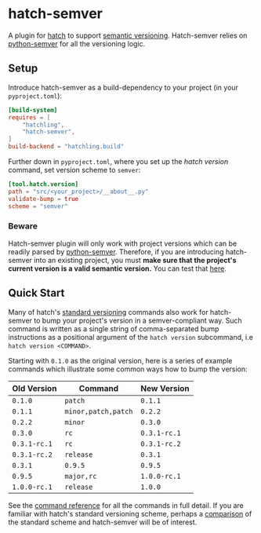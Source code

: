 # hatch-semver

A plugin for [hatch][hatch] to support [semantic versioning][semver]. Hatch-semver relies on [python-semver][python-semver] for all the versioning logic.

## Setup

Introduce hatch-semver as a build-dependency to your project (in your `pyproject.toml`):

```toml
[build-system]
requires = [
    "hatchling",
    "hatch-semver",
]
build-backend = "hatchling.build"
```

Further down in `pyproject.toml`, 
where you set up the *hatch version* command, 
set version scheme to `semver`:
```toml
[tool.hatch.version]
path = "src/<your_project>/__about__.py"
validate-bump = true
scheme = "semver"
```

### Beware

Hatch-semver plugin will only work with project versions which can be readily parsed by [python-semver][python-semver].
Therefore, if you are introducing hatch-semver into an existing project, you must **make sure that the project's current version is a valid semantic version.**
You can test that [here][semver-regex].

## Quick Start

Many of hatch's [standard versioning][hatch_versioning] commands also work for hatch-semver to bump your project's version in a semver-compliant way. 
Such command is written as a single string of comma-separated bump instructions as a positional argument of the `hatch version` subcommand, i.e `hatch version <COMMAND>`.

Starting with `0.1.0` as the original version, here is a series of example commands which illustrate some common ways how to bump the version:

| Old Version            | Command             | New Version          |
| ---------------------- | ------------------- | -------------------- |
| `0.1.0`                | `patch`             | `0.1.1`              |
| `0.1.1`                | `minor,patch,patch` | `0.2.2`              |
| `0.2.2`                | `minor`             | `0.3.0`              |
| `0.3.0`                | `rc`                | `0.3.1-rc.1`         |
| `0.3.1-rc.1`           | `rc`                | `0.3.1-rc.2`         |
| `0.3.1-rc.2`           | `release`           | `0.3.1`              |
| `0.3.1`                | `0.9.5`             | `0.9.5`              |
| `0.9.5`                | `major,rc`          | `1.0.0-rc.1`         |
| `1.0.0-rc.1`           | `release`           | `1.0.0`              |

See the [command reference][commands] for all the commands in full detail. If you are familiar with hatch's standard versioning scheme, perhaps a [comparison][comparison] of the standard scheme and hatch-semver will be of interest.


[hatch]: https://hatch.pypa.io/
[hatch_versioning]: https://hatch.pypa.io/latest/version/#updating
[python-semver]: https://github.com/python-semver/python-semver/tree/maint/v2
[semver-regex]: https://regex101.com/r/Ly7O1x/3/
[semver]: https://semver.org/
[commands]: https://fleetingbytes.github.io/hatch-semver/user_guide/1-commands/
[comparison]: https://fleetingbytes.github.io/hatch-semver/user_guide/2-migrating-to-semver/

